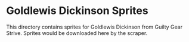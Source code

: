 # Goldlewis Dickinson Sprites

This directory contains sprites for Goldlewis Dickinson from Guilty Gear Strive.
Sprites would be downloaded here by the scraper.
